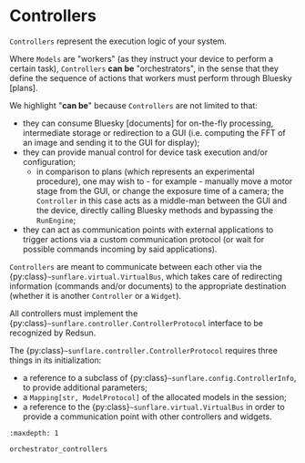 # Controllers

`Controllers` represent the execution logic of your system.

Where `Models` are "workers" (as they instruct your device to perform a certain task), `Controllers` **can be** "orchestrators", in the sense that they define the sequence of actions that workers must perform through Bluesky [plans].

We highlight "**can be**" because `Controllers` are not limited to that:

- they can consume Bluesky [documents] for on-the-fly processing, intermediate storage or redirection to a GUI (i.e. computing the FFT of an image and sending it to the GUI for display);
- they can provide manual control for device task execution and/or configuration;
  - in comparison to plans (which represents an experimental procedure), one may wish to - for example - manually move a motor stage from the GUI, or change the exposure time of a camera; the `Controller` in this case acts as a middle-man between the GUI and the device, directly calling Bluesky methods and bypassing the `RunEngine`;
- they can act as communication points with external applications to trigger actions via a custom communication protocol (or wait for possible commands incoming by said applications).

`Controllers` are meant to communicate between each other via the {py:class}`~sunflare.virtual.VirtualBus`, which takes care of redirecting information (commands and/or documents) to the appropriate destination (whether it is another `Controller` or a `Widget`).

All controllers must implement the {py:class}`~sunflare.controller.ControllerProtocol` interface to be recognized by Redsun.

The {py:class}`~sunflare.controller.ControllerProtocol` requires three things in its initialization:

- a reference to a subclass of {py:class}`~sunflare.config.ControllerInfo`, to provide additional parameters;
- a `Mapping[str, ModelProtocol]` of the allocated models in the session;
- a reference to the {py:class}`~sunflare.virtual.VirtualBus` in order to provide a communication point with other controllers and widgets.

```{toctree}
:maxdepth: 1

orchestrator_controllers
```
